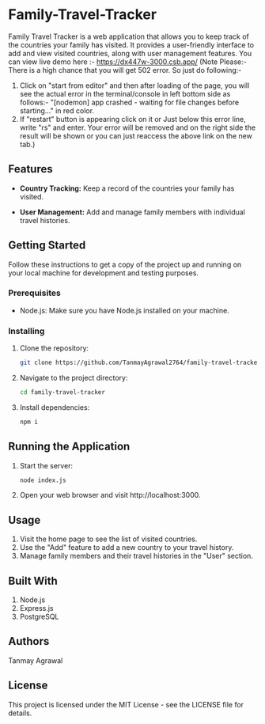 # Family-Travel-Tracker

Family Travel Tracker is a web application that allows you to keep track of the countries your family has visited. It provides a user-friendly interface to add and view visited countries, along with user management features.
You can view live demo here :- https://dx447w-3000.csb.app/ (Note Please:- There is a high chance that you will get 502 error. So just do following:-

1. Click on "start from editor" and then after loading of the page, you will see the actual error in the terminal/console in left bottom side as follows:- "[nodemon] app crashed - waiting for file changes before starting..." in red color. 
2. If "restart" button is appearing click on it or Just below this error line, write "rs" and enter. Your error will be removed and on the right side the result will be shown or you can just reaccess the above link on the new tab.)

## Features

- **Country Tracking:** Keep a record of the countries your family has visited.

- **User Management:** Add and manage family members with individual travel histories.

## Getting Started

Follow these instructions to get a copy of the project up and running on your local machine for development and testing purposes.

### Prerequisites

- Node.js: Make sure you have Node.js installed on your machine.

### Installing

1. Clone the repository:

   ```bash
   git clone https://github.com/TanmayAgrawal2764/family-travel-tracker.git
2. Navigate to the project directory:
   ```bash
   cd family-travel-tracker
3. Install dependencies:
   ```bash
   npm i
   
## Running the Application
1. Start the server:
   ```bash
   node index.js
2. Open your web browser and visit http://localhost:3000.

## Usage
1. Visit the home page to see the list of visited countries.
2. Use the "Add" feature to add a new country to your travel history.
3. Manage family members and their travel histories in the "User" section.

## Built With
1. Node.js
2. Express.js
3. PostgreSQL

## Authors
Tanmay Agrawal

## License
This project is licensed under the MIT License - see the LICENSE file for details.
